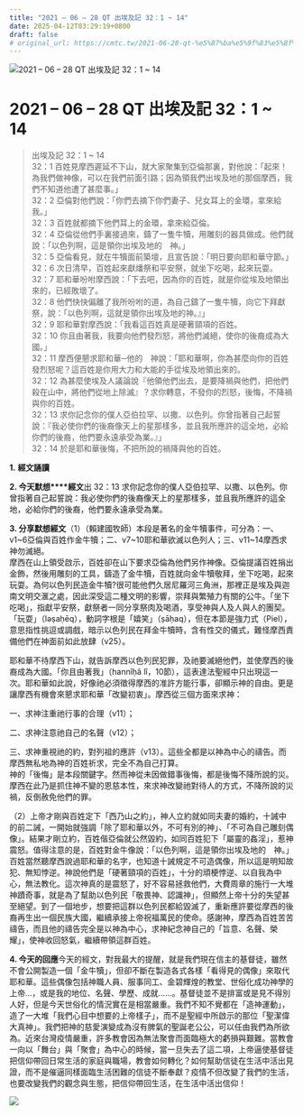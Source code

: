 ```yaml
---
title: "2021 – 06 – 28 QT 出埃及記 32：1 ~ 14"
date: 2025-04-12T03:29:19+0800
draft: false
# original_url: https://cmtc.tw/2021-06-28-qt-%e5%87%ba%e5%9f%83%e5%8f%8a%e8%a8%98-32%ef%bc%9a1-14
---
```


![2021 – 06 – 28 QT 出埃及記 32：1 ~ 14](/images/qt.jpg   "2021 – 06 – 28 QT 出埃及記 32：1 ~ 14")

# 2021 – 06 – 28 QT 出埃及記 32：1 ~ 14

> 出埃及記 32：1 ~ 14  
> 32：1 百姓見摩西遲延不下山，就大家聚集到亞倫那裏，對他說：「起來！為我們做神像，可以在我們前面引路；因為領我們出埃及地的那個摩西，我們不知道他遭了甚麼事。」  
> 32：2 亞倫對他們說：「你們去摘下你們妻子、兒女耳上的金環，拿來給我。」  
> 32：3 百姓就都摘下他們耳上的金環，拿來給亞倫。  
> 32：4 亞倫從他們手裏接過來，鑄了一隻牛犢，用雕刻的器具做成。他們就說：「以色列啊，這是領你出埃及地的　神。」  
> 32：5 亞倫看見，就在牛犢面前築壇，且宣告說：「明日要向耶和華守節。」  
> 32：6 次日清早，百姓起來獻燔祭和平安祭，就坐下吃喝，起來玩耍。  
> 32：7 耶和華吩咐摩西說：「下去吧，因為你的百姓，就是你從埃及地領出來的，已經敗壞了。  
> 32：8 他們快快偏離了我所吩咐的道，為自己鑄了一隻牛犢，向它下拜獻祭，說：「以色列啊，這就是領你出埃及地的神。』」  
> 32：9 耶和華對摩西說：「我看這百姓真是硬著頸項的百姓。  
> 32：10 你且由著我，我要向他們發烈怒，將他們滅絕，使你的後裔成為大國。」  
> 32：11 摩西便懇求耶和華─他的　神說：「耶和華啊，你為甚麼向你的百姓發烈怒呢？這百姓是你用大力和大能的手從埃及地領出來的。  
> 32：12 為甚麼使埃及人議論說『他領他們出去，是要降禍與他們，把他們殺在山中，將他們從地上除滅』？求你轉意，不發你的烈怒，後悔，不降禍與你的百姓。  
> 32：13 求你記念你的僕人亞伯拉罕、以撒、以色列。你曾指著自己起誓說：『我必使你們的後裔像天上的星那樣多，並且我所應許的這全地，必給你們的後裔，他們要永遠承受為業。』」  
> 32：14 於是耶和華後悔，不把所說的禍降與他的百姓。

**1.** **經文誦讀**

**2. 今天默想****經文**出 32：13 求你記念你的僕人亞伯拉罕、以撒、以色列。你曾指著自己起誓說：我必使你們的後裔像天上的星那樣多，並且我所應許的這全地，必給你們的後裔，他們要永遠承受為業。

**3. 分享默想經文**（1）（賴建國牧師）本段是著名的金牛犢事件，可分為：一、v1~6亞倫與百姓作金牛犢；二、v7~10耶和華欲滅以色列人；三、v11~14摩西求神勿滅絕。  
摩西在山上領受啟示，百姓卻在山下要求亞倫為他們另作神像。亞倫提議百姓捐出金飾，然後用雕刻的工具，鑄造了金牛犢，百姓就向金牛犢敬拜，坐下吃喝，起來玩耍。為何以色列民造金牛犢?很可能他們久居尼羅河三角洲，那裡正是埃及與迦南文明交滙之處，因此深受這二種文明的影響，崇拜與繁殖力有關的公牛。「坐下吃喝」，指獻平安祭，獻祭者一同分享祭肉及喝酒，享受神與人及人與人的團契。「玩耍」（lǝṣaḥēq），動詞字根是「嬉笑」（ṣāḥaq），但在本節是強力式（Piel），意思指性挑逗或調戲，暗示以色列民在拜金牛犢時，含有性交的儀式，難怪摩西責備他們在神面前如此放肆（v25）。

耶和華不待摩西下山，就告訴摩西以色列民犯罪，及祂要滅絕他們，並使摩西的後裔成為大國。「你且由著我」（hannîḥâ lî，10節），這表達法聖經中只出現這一次。耶和華如此說，好像祂必須徵得摩西的准許方能行事，卻顯示神的自由。更是讓摩西有機會來懇求耶和華「改變初衷」。摩西從三個方面來求神：

一、求神注重祂行事的合理（v11）；

二、求神注意祂自己的名聲（v12）；

三、求神重視祂的約，對列祖的應許（v13）。這些全都是以神為中心的禱告。而摩西無私地為神的百姓祈求，完全不為自己打算。  
神的「後悔」是本段關鍵字。然而神從未因做錯事後悔，都是後悔不降所說的災。摩西在此乃是抓住神不變的恩慈本性，來求神改變祂對待人的方式，不降所說的災禍，反倒赦免他們的罪。

（2）上帝才剛與百姓定下「西乃山之約」，神人立約就如同夫妻的婚約，十誡中的前二誡，一開始就強調「除了耶和華以外，不可有別的神」、「不可為自己雕刻偶像」。結果才剛立約，百姓偕亞倫就公然毀約，如同百姓犯下「屬靈的姦淫」，惹神震怒。值得注意的是，百姓對金牛像說：「以色列啊，這是領你出埃及地的　神。」百姓當然聽摩西說過耶和華的名字，也知道十誡規定不可造偶像，所以這是明知故犯、無知悖逆。神說他們是「硬著頸項的百姓」，十分的頑梗悖逆、以自我為中心，無法教化。這次神真的是震怒了，好不容易拯救他們，大費周章的施行一大堆神蹟奇事，就是為了幫助以色列民「敬畏神、認識神」，但顯然上帝十分的失望甚至絕望。到了一個地步，想要把這群以色列民都給毀滅了，重新應許要從摩西的後裔再生出一個民族大國，繼續承接上帝祝福萬民的使命。感謝神，摩西為百姓苦苦禱告，而且他的禱告完全是以神為中心，求神紀念神自己的「旨意、名聲、榮耀」，使神收回怒氣，繼續帶領這群百姓。

**4. 今天的回應**今天的經文，對我最大的提醒，就是我們現在信主的基督徒，雖然不會公開製造一個「金牛犢」，但卻不斷在製造各式各樣「看得見的偶像」來取代耶和華。這些偶像包括神職人員、服事同工、金碧輝煌的教堂、世俗化成功神學的上帝…，或是我的地位、名聲、學歷、成就……。基督徒並不是排富或是見不得別人好，但是今天世俗化的情況實在是相當嚴重。我們不知不覺都在「造神運動」，造了一大堆「我們心目中想要的上帝樣子」，而不是聖經中所啟示的那位「聖潔偉大真神」。我們把神的慈愛演變成為沒有脾氣的聖誕老公公，可以任由我們為所欲為。近來台灣疫情嚴重，許多教會因為無法聚會而面臨極大的虧損與艱難。當教會一向以「舞台」與「聚會」為中心的時候，當一旦失去了這二項，上帝逼使基督徒把信仰帶回日常生活的家庭與職場，教會如何轉化？如何幫助信徒在生活中活出見證，而不是催逼同樣面臨生活困難的信徒不斷奉獻？疫情不但改變了我們的生活，也要改變我們的觀念與生態，把信仰帶回生活，在生活中活出信仰！

![](/images/202106281.jpg)